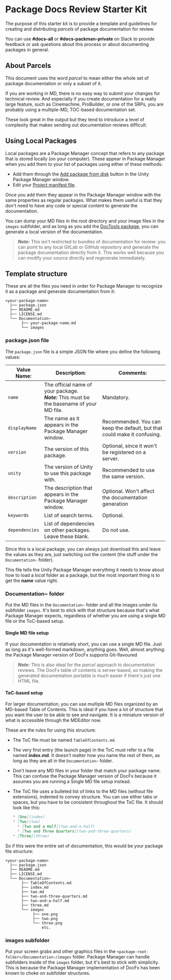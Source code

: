 # Package Docs Review Starter Kit

The purpose of this starter kit is to provide a template and guidelines for creating and distributing *parcels* of package documentation for review.

You can use **#docs-all** or **#docs-packman-private** on Slack to provide feedback or ask questions about this process or about documenting packages in general.

## About Parcels

This document uses the word *parcel* to mean either the whole set of package documentation or only a subset of it. 

If you are working in MD, there is no easy way to submit your changes for technical review. And especially if you create documentation for a really large feature, such as Cinemachine, ProBuilder, or one of the SRPs, you are probably using a multiple-MD, TOC-based documentation set. 

These look great in the output but they tend to introduce a level of complexity that makes sending out documentation reviews difficult.

## Using Local Packages

Local packages are a Package Manager concept that refers to any package that is stored locally (on your computer). These appear in Package Manager when you add them to your list of packages using either of these methods:

* Add them through the [Add package from disk](https://docs.unity3d.com/Packages/com.unity.package-manager-ui@2.0/manual/index.html#extpkg) button in the Unity Package Manager window.
* Edit your [Project manifest file](https://docs.unity3d.com/Packages/com.unity.package-manager-ui@2.0/manual/index.html#PackManManifestsProject).

Once you add them they appear in the Package Manager window with the same properties as regular packages. What makes them useful is that they don't need to have any code or special content to generate the documentation. 

You can dump your MD files in the root directory and your image files in the `images` subfolder, and as long as you add the [DocTools package](https://docs.unity3d.com/Packages/com.unity.package-manager-doctools@1.0/manual/index.html), you can generate a local version of the documentation.

> ***Note:*** This isn't restricted to bundles of documentation for review: you can point to any local GitLab or GitHub repository and generate the package documentation directly from it. This works well because you can modify your source directly and regenerate immediately.



## Template structure

These are all the files you need in order for Package Manager to recognize it as a package and generate documentation from it:

```none
<your-package-name>
  ├── package.json
  ├── README.md
  ├── LICENSE.md
  └── Documentation~
       ├── your-package-name.md
       └── images
```



### package.json file

The `package.json` file is a simple JSON file where you define the following values:

| Value Name:    | Description:                                                 | Comments:                                                    |
| -------------- | ------------------------------------------------------------ | ------------------------------------------------------------ |
| `name`         | The official name of your package. <br />***Note:*** This must be the basename of your MD file. | Mandatory.                                                   |
| `displayName`  | The name as it appears in the Package Manager window.        | Recommended. You can keep the default, but that could make it confusing. |
| `version`      | The version of this package.                                 | Optional, since it won't be registered on a server.          |
| `unity`        | The version of Unity to use this package with.               | Recommended to use the same version.                         |
| `description`  | The description that appears in the Package Manager window.  | Optional. Won't affect the documentation generation          |
| `keywords`     | List of search terms.                                        | Optional.                                                    |
| `dependencies` | List of dependencies on other packages. Leave these blank.   | Do not use.                                                  |

Since this is a local package, you can always just download this and leave the values as they are, just switching out the content (the stuff under the `Documentation~` folder).

This file tells the Unity Package Manager everything it needs to know about how to load a *local* folder as a package, but the most important thing is to get the **name** value right.



### Documentation~ folder

Put the MD files in the `Documentation~` folder and all the images under its subfolder `images`. It's best to stick with that structure because that's what Package Manager expects, regardless of whether you are using a single MD file or the ToC-based setup.

#### Single MD file setup

If your documentation is relatively short, you can use a single MD file. Just as long as it's well-formed markdown, anything goes. Well, almost anything: the Package Manager version of DocFx supports Git-flavoured

> ***Note:*** This is also ideal for the *parcel* approach to documentation reviews. The DocFx table of contents is server-based, so making the generated documentation portable is much easier if there's just one HTML file.

#### ToC-based setup

For larger documentation, you can use multiple MD files organized by an MD-based Table of Contents. This is ideal if you have a lot of structure that you want the user to be able to see and navigate. It is a miniature version of what is accessible through the MDEditor now.

These are the rules for using this structure:

* The ToC file must be named `TableOfContents.md`.

* The very first entry (the launch page) in the ToC must refer to a file named **index.md**. It doesn't matter how you name the rest of them, as long as they are all in the `Documentation~` folder.

* Don't leave any MD files in your folder that match your package name. This can confuse the Package Manager version of DocFx because it assumes you are running a Single MD file setup instead.

* The ToC file uses a bulleted list of links to the MD files (without file extensions), indented to convey structure. You can use either tabs or spaces, but you have to be consistent throughout the ToC file. It should look like this:

  ```markdown
  * [One](index)
  * [Two](two)
  	* [Two and a Half](two-and-a-half)
  	* [Two and Three Quarters](two-and-three-quarters)
  * [Three](three)
  
  ```



So if this were the entire set of documentation, this would be your package file structure:

```none
<your-package-name>
  ├── package.json
  ├── README.md
  ├── LICENSE.md
  └── Documentation~
       ├── TableOfContents.md
       ├── index.md
       ├── two.md
       ├── two-and-three-quarters.md
       ├── two-and-a-half.md
       ├── three.md
       └── images
            ├── one.png
            ├── two.png
            └── three.png
            	etc.
```



### images subfolder

Put your screen grabs and other graphics files in the `<package-root-folder>/Documentation~/images` folder. Package Manager can handle subfolders inside of the `images` folder, but it's best to stick with simplicity. This is because the Package Manager implementation of DocFx has been known to choke on subfolder structures.  
